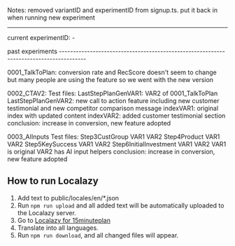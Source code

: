 
Notes: removed variantID and experimentID from signup.ts. put it back in when running new experiment

-----------------------------------------------------------------------------------
current experimentID: -




past experiments ---------------------------------------------------------------------------------------

0001_TalkToPlan: conversion rate and RecScore doesn't seem to change but many people are using the feature so we went with the new version

0002_CTAV2:
Test files:
LastStepPlanGenVAR1: VAR2 of 0001_TalkToPlan
LastStepPlanGenVAR2: new call to action feature including new customer testimonial and new competitor comparison message
indexVAR1: original index with updated content
indexVAR2: added customer testimonial section
conclusion: increase in conversion, new feature adopted

0003_AIInputs
Test files:
Step3CustGroup VAR1 VAR2
Step4Product VAR1 VAR2
Step5KeySuccess VAR1 VAR2
Step6InitialInvestment VAR1 VAR2
VAR1 is original
VAR2 has AI input helpers
conclusion: increase in conversion, new feature adopted

## How to run Localazy

1. Add text to public/locales/en/*.json
2. Run `npm run upload` and all added text will be automatically uploaded to the Localazy server.
3. Go to [Localazy for 15minuteplan](https://localazy.com/o/15minuteplan.ai)
4. Translate into all languages.
5. Run `npm run download`, and all changed files will appear.
